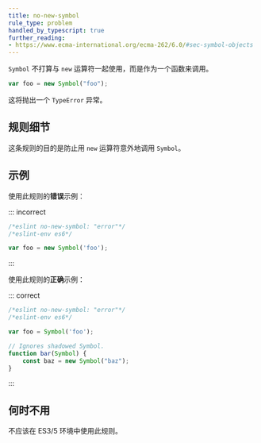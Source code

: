 ```yaml
---
title: no-new-symbol
rule_type: problem
handled_by_typescript: true
further_reading:
- https://www.ecma-international.org/ecma-262/6.0/#sec-symbol-objects
---
```


`Symbol` 不打算与 `new` 运算符一起使用，而是作为一个函数来调用。

```js
var foo = new Symbol("foo");
```

这将抛出一个 `TypeError` 异常。

## 规则细节

这条规则的目的是防止用 `new` 运算符意外地调用 `Symbol`。

## 示例

使用此规则的**错误**示例：

::: incorrect

```js
/*eslint no-new-symbol: "error"*/
/*eslint-env es6*/

var foo = new Symbol('foo');
```

:::

使用此规则的**正确**示例：

::: correct

```js
/*eslint no-new-symbol: "error"*/
/*eslint-env es6*/

var foo = Symbol('foo');

// Ignores shadowed Symbol.
function bar(Symbol) {
    const baz = new Symbol("baz");
}

```

:::

## 何时不用

不应该在 ES3/5 环境中使用此规则。
